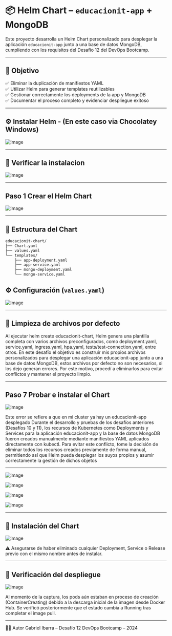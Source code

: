 # 📦 Helm Chart – `educacionit-app` + MongoDB

Este proyecto desarrolla un Helm Chart personalizado para desplegar la aplicación `educacionit-app` junto a una base de datos MongoDB, cumpliendo con los requisitos del Desafío 12 del DevOps Bootcamp.

---

## 🎯 Objetivo

✅ Eliminar la duplicación de manifiestos YAML  
✅ Utilizar Helm para generar templates reutilizables  
✅ Gestionar correctamente los deployments de la app y MongoDB  
✅ Documentar el proceso completo y evidenciar despliegue exitoso  

---

## ⚙️ Instalar Helm - (En este caso via Chocolatey Windows)

![image](https://github.com/user-attachments/assets/46cd76f1-b298-4549-8206-1e84ed29652b)

---

## 🔎 Verificar la instalacion 

![image](https://github.com/user-attachments/assets/8171b206-a5f3-4b89-8914-823ea95a5051)

---

## Paso 1 Crear el Helm Chart

![image](https://github.com/user-attachments/assets/c35d1c55-4056-4c84-93b3-63e6877aeb7b)

---

## 🧱 Estructura del Chart

```bash
educacionit-chart/
├── Chart.yaml
├── values.yaml
└── templates/
    ├── app-deployment.yaml
    ├── app-service.yaml
    ├── mongo-deployment.yaml
    └── mongo-service.yaml
```
## ⚙️ Configuración (`values.yaml`)

![image](https://github.com/user-attachments/assets/07967101-2a36-409e-82bf-97708660236c)

---

## 🧹 Limpieza de archivos por defecto

Al ejecutar helm create educacionit-chart, Helm genera una plantilla completa con varios archivos preconfigurados, como deployment.yaml, service.yaml, ingress.yaml, hpa.yaml, tests/test-connection.yaml, entre otros.
En este desafío el objetivo es construir mis propios archivos personalizados para desplegar una aplicación educacionit-app junto a una base de datos MongoDB, estos archivos por defecto no son necesarios, si los dejo generan errores.
Por este motivo, procedí a eliminarlos para evitar conflictos y mantener el proyecto limpio.

---

## Paso 7 Probar e instalar el Chart

![image](https://github.com/user-attachments/assets/f479dfc3-d2e7-42b3-aac1-ec6df2143e19)

Este error se refiere a que en mi cluster ya hay un educacionit-app desplegado Durante el desarrollo y pruebas de los desafíos anteriores (Desafíos 10 y 11), 
los recursos de Kubernetes como Deployments y Services para la aplicación educacionit-app y la base de datos MongoDB fueron creados manualmente mediante manifiestos YAML aplicados directamente con kubectl.
Para evitar este conflicto, tome la decisión de eliminar todos los recursos creados previamente de forma manual, permitiendo así que Helm pueda desplegar los suyos propios y asumir correctamente la gestión de dichos objetos

---

![image](https://github.com/user-attachments/assets/ab132630-590a-4b53-a4c5-df3c6c99d164)

![image](https://github.com/user-attachments/assets/61d63fdc-564b-424f-8f75-ded6e1eb7bb3)

![image](https://github.com/user-attachments/assets/eeb91be6-be3f-418e-b365-1043ba846c7e)

![image](https://github.com/user-attachments/assets/2ec92494-4a7d-4d7a-bf7d-2fb8ecb0a46e)

---

## 🚀 Instalación del Chart

![image](https://github.com/user-attachments/assets/e5d7f305-0349-4552-bd36-8c06c5e7cd17)

⚠️ Asegurarse de haber eliminado cualquier Deployment, Service o Release previo con el mismo nombre antes de instalar.

---

## 🧪 Verificación del despliegue

![image](https://github.com/user-attachments/assets/3c8fce30-481d-4665-9f70-492d3338d0e7)

Al momento de la captura, los pods aún estaban en proceso de creación (ContainerCreating) debido a la descarga inicial de la imagen desde Docker Hub. Se verificó posteriormente que el estado cambia a Running tras completar el image pull.

---

🧑‍💻 Autor
Gabriel Ibarra – Desafío 12
DevOps Bootcamp – 2024
